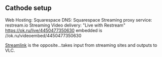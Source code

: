 ## Cathode setup

Web Hosting: Squarespace
DNS: Squarespace
Streaming proxy service: restream.io
Streaming Video delivery: "Live with Restream" https://ok.ru/live/4450477350630
embedded is 
//ok.ru/videoembed/4450477350630

[Streamlink](https://github.com/streamlink/streamlink) is the opposite...takes input from streaming sites and outputs to VLC.
